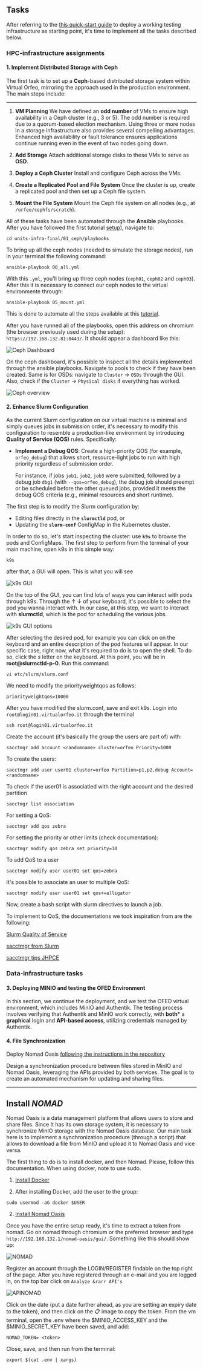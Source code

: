 ## Tasks


After referring to the [this quick-start guide](https://github.com/robonoff/HPC-DATA-INFRASTRUCTURE-2024-2025/blob/editing-rob/setup.md) to deploy a working testing infrastructure as starting point, it's time to implement all the tasks described below.

### HPC-infrastructure assignments

#### 1. Implement Distributed Storage with Ceph
The first task is to set up a **Ceph**-based distributed storage system within Virtual Orfeo, mirroring the approach used in the production environment. The main steps include:

---
1. **VM Planning**
   We have defined an  **odd number** of VMs to ensure high availability in a Ceph cluster (e.g., 3 or 5).
   The odd number is required due to a quorum-based election mechanism.
   Using three or more nodes in a storage infrastructure also provides several compelling advantages. Enhanced high availability or fault tolerance ensures applications continue running even in the event of two nodes going down.

2. **Add Storage**
   Attach additional storage disks to these VMs to serve as **OSD**.

3. **Deploy a Ceph Cluster**
   Install and configure Ceph across the VMs.

4. **Create a Replicated Pool and File System**
   Once the cluster is up, create a replicated pool and then set up a Ceph file system.

5. **Mount the File System**
   Mount the Ceph file system on all nodes (e.g., at `/orfeo/cephfs/scratch`).



All of these tasks have been automated through the **Ansible** playbooks. 
After you have followed the first tutorial [setup](https://github.com/robonoff/HPC-DATA-INFRASTRUCTURE-2024-2025/blob/editing-rob/setup.md)), navigate to:

```
cd units-infra-final/01_ceph/playbooks
```

To bring up all the ceph nodes (needed to simulate the storage nodes), run in your terminal the following command:


```
ansible-playbook 00_all.yml
```

With this `.yml`, you'll bring up three ceph nodes (`ceph01`, `ceph02` and `ceph03`). 
After this it is necessary to connect our ceph nodes to the virtual environmente through:

```
ansible-playbook 05_mount.yml
```

This is done to automate all the steps available at this [tutorial](https://github.com/Foundations-of-HPC/HPC-and-DATA-Infrastructure-2024/blob/main/tutorials/ceph/ceph-deploy.md).

After you have runned all of the playbooks, open this address on chromium (the browser previously used during the setup): `https://192.168.132.81:8443/`. It should appear a dashboard like this:


![Ceph Dashboard](images/ceph-dashboard.jpg)

On the ceph dashboard, it's possible to inspect all the details implemented through the ansible playbooks. Navigate to pools to check if they have been created.
Same is for OSDs: navigate to `Cluster` &rarr; `OSDs` through the GUI.
Also, check if the `Cluster` &rarr; `Physical disks` if everything has worked.


![Ceph overview](images/ceph-overview.jpg)



#### 2. Enhance Slurm Configuration
As the current Slurm configuration on our virtual machine is minimal and simply queues jobs in submission order,
it's necessary to modify this configuration to resemble a production-like environment by introducing **Quality of Service (QOS)** rules. Specifically:

- **Implement a Debug QOS**:
  Create a high-priority QOS (for example, `orfeo_debug`) that allows short, resource-light jobs to run with high priority regardless of submission order.

  For instance, if jobs `job1`, `job2`, `job3` were submitted, followed by a debug job `dbg1` (with `--qos=orfeo_debug`), the debug job should preempt or be scheduled before the other queued jobs, provided it meets the debug QOS criteria (e.g., minimal resources and short runtime).

The first step is to modify the Slurm configuration by:
- Editing files directly in the **`slurmctld`** pod, or
- Updating the **`slurm-conf`** ConfigMap in the Kubernetes cluster.

In order to do so, let's start inspecting the cluster: use **`k9s`** to browse the pods and ConfigMaps.
The first step to perform from the terminal of your main machine, open k9s in this simple way:

```
k9s
```

after that, a GUI will open. This is what you will see


![k9s GUI](images/k9sGUI.jpg)

On the top of the GUI, you can find lots of ways you can interact with pods through k9s.
Through the &uarr; &darr; of your keyboard, it's possible to select the pod you wanna interact with. In our case, at this step, we want to interact with **slurmctld**, 
which is the pod for scheduling the various jobs.


![k9s GUI options](images/GUImenu.jpg)



After selecting the desired pod, for example you can click on <d> on the keyboard and an entire description of the pod features will appear. 
In our specific case, right now, what it's required to do is to open the shell. To do so, click the *s* letter on the keyboard.
At this point, you will be in **root@slurmctld-p-0**. 
Run this command:

```
vi etc/slurm/slurm.conf
```

We need to modify the priorityweightqos as follows:

```
priorityweightqos=10000
```

After you have modified the slurm.conf, save and exit k9s.
Login into `root@login01.virtualorfeo.it` through the terminal

```
ssh root@login01.virtualorfeo.it
```

Create the account (it's basically the group the users are part of) with:

``` 
sacctmgr add account <randomname> cluster=orfeo Priority=1000
```

To create the users: 

```
sacctmgr add user user01 cluster=orfeo Partition=p1,p2,debug Account=<randomname>
```
To check if the user01 is associatied with the right account and the desired partition

```
sacctmgr list association
```

For setting a QoS:

```
sacctmgr add qos zebra
```

For setting the priority or other limits (check documentation):


```
sacctmgr modify qos zebra set priority=10
```

To add QoS to a user

```
sacctmgr modify user user01 set qos=zebra
```

It's possible to associate an user to multiple QoS:

```
sacctmgr modify user user01 set qos+=alligator
```

Now, create a bash script with slurm directives to launch a job. 


To implement to QoS, the documentations we took inspiration from are the following:

[Slurm Quality of Service](https://slurm.schedmd.com/qos.html)

[sacctmgr from Slurm](https://slurm.schedmd.com/sacctmgr.html)

[sacctmgr tips JHPCE](https://jhpce.jhu.edu/slurm/tips-sacctmgr/)









### Data-infrastructure tasks

#### 3. Deploying MINIO and testing the OFED Environment

In this section, we continue the deployment, and we test the OFED virtual environment, which includes MinIO and Authentik.
The testing process involves verifying that Authentik and MinIO work correctly, with **both*** a **graphical** login and **API-based access**, utilizing credentials managed by Authentik.





#### 4. File Synchronization



Deploy Nomad Oasis [following the instructions in the repository](https://github.com/FAIRmat-NFDI/nomad-distro-template?tab=readme-ov-file#deploying-the-distribution)

Design a synchronization procedure between files stored in MinIO and Nomad Oasis, leveraging the APIs provided by both services. The goal is to create an automated mechanism for updating and sharing files.

---


## Install *NOMAD*
Nomad Oasis is a data management platform that allows users to store and share files.
Since It has its own storage system, it is necessary to synchronize MinIO storage with the Nomad Oasis database.
Our main task here is to implement a synchronization procedure (through a script) that allows to download a file from MinIO and upload it to Nomad Oasis and vice versa.

The first thing to do is to install docker, and then Nomad. 
Please, follow this documentation. When using docker, note to use sudo.

1. [Install Docker](https://docs.docker.com/engine/install/fedora/)

2. After installing Docker, add the user to the group:

```
sudo usermod -aG docker $USER
```

2. [Install Nomad Oasis](https://github.com/FAIRmat-NFDI/nomad-distro-template?tab=readme-ov-file#deploying-the-distribution)


Once you have the entire setup ready, it's time to extract a token from nomad. Go on nomad through chromium or the preferred browser and type `http://192.168.132.1/nomad-oasis/gui/`. 
Something like this should show up:



![NOMAD](images/nomad.jpg)



Register an account through the LOGIN/REGISTER findable on the top right of the page. 
After you have registered through an e-mail and you are logged in, on the top bar click on `Analyze &rarr API's`


![APINOMAD](images/apinomad.jpg)


Click on the date (put a date further ahead, as you are setting an expiry date to the token), and then click on the :clipboard: image to copy the token. 
From the vm terminal, open the .env where the $MINIO_ACCESS_KEY and the $MINIO_SECRET_KEY have been saved, and add:


```
NOMAD_TOKEN= <token>

```

Close, save, and then run from the terminal:

```
export $(cat .env | xargs)
```

